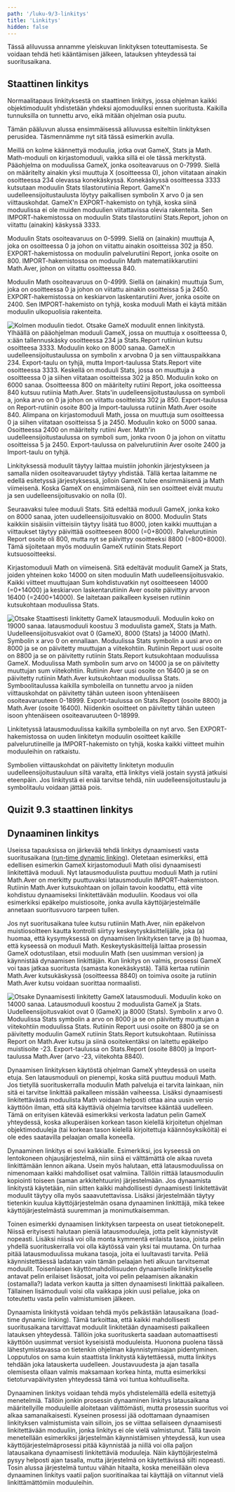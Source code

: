 ```yaml
---
path: '/luku-9/3-linkitys'
title: 'Linkitys'
hidden: false
---
```


<div>
<lead>Tässä aliluvussa annamme yleiskuvan linkityksen toteuttamisesta. Se voidaan tehdä heti kääntämisen jälkeen, latauksen yhteydessä tai suoritusaikana.  
</lead>
</div>

## Staattinen linkitys
Normaalitapaus linkityksestä on staattinen linkitys, jossa ohjelman kaikki objektimoduulit yhdistetään yhdeksi ajomoduuliksi ennen suoritusta. Kaikilla tunnuksilla on tunnettu arvo, eikä mitään ohjelman osia puutu.

Tämän pääluvun alussa ensimmäisessä aliluvussa esiteltiin linkityksen perusidea. Täsmennämme nyt sitä tässä esimerkin avulla.

Meillä on kolme käännettyä moduulia, jotka ovat GameX, Stats ja Math. Math-moduuli on kirjastomoduuli, vaikka sillä ei ole tässä merkitystä. Pääohjelma on moduulissa GameX, jonka osoiteavaruus on 0-7999. Siellä on määritelty ainakin yksi muuttuja X (osoitteessa 0), johon viitataan ainakin osoitteessa 234 olevassa konekäskyssä. Konekäskyssä osoitteessa 3333 kutsutaan moduulin Stats tilastorutiinia Report. GameX'n uudelleensijoitustaulusta löytyy paikallisen symbolin X arvo 0 ja sen viittauskohdat.  GameX'n EXPORT-hakemisto on tyhjä, koska siinä moduulissa ei ole muiden moduulien viitattavissa olevia rakenteita. Sen IMPORT-hakemistossa on moduulin Stats tilastorutiini Stats.Report, johon on viitattu (ainakin) käskyssä 3333.

Moduulin Stats osoiteavaruus on 0-5999. Siellä on (ainakin) muuttuja A, joka on osoitteessa 0 ja johon on viitattu ainakin osoitteissa 302 ja 850. EXPORT-hakemistossa on moduulin palvelurutiini Report, jonka osoite on 800. IMPORT-hakemistossa on moduulin Math matematiikkarutiini Math.Aver, johon on viitattu osoitteessa 840.

Moduulin Math osoiteavaruus on 0-4999. Siellä on (ainakin) muuttuja Sum, joka on osoitteessa 0 ja johon on viitattu ainakin osoitteissa 5 ja 2450. EXPORT-hakemistossa on keskiarvon laskentarutiini Aver, jonka osoite on 2400. Sen IMPORT-hakemisto on tyhjä, koska moduuli Math ei käytä mitään moduulin ulkopuolisia rakenteita.

<!-- kuva: ch-9-3-moduulit-ennen-linkitysta  -->

![Kolmen moduulin tiedot. Otsake GameX moduulit ennen linkitystä. Ylhäällä on pääohjelman moduuli GameX, jossa on muuttuja x osoitteessa 0, x:ään tallennuskäsky osoitteessa 234 ja Stats.Report rutiiniun kutsu osoitteesa 3333. Moduulin koko on 8000 sanaa. GameX:n uudelleensijoitustaulussa on symbolin x arvobna 0 ja sen viittauspaikkana 234. Export-taulu on tyhjä, mutta Import-taulussa Stats.Report viite osoitteessa 3333.    Keskellä on moduuli Stats, jossa on muuttuja a osoitteessa 0 ja siihen viitataan osoitteissa 302 ja 850. Moduulin koko on 6000 sanaa. Osoitteessa 800 on määritelty rutiini Report, joka osoitteessa 840 kutsuu rutiinia Math.Aver. Stats'in uudelleensijoitustaulussa on symboli a, jonka arvo on 0 ja johon on viitattu osoitteista 302 ja 850. Export-taulussa on Report-rutiinin osoite 800 ja Import-taulussa rutiinin Math.Aver osoite 840.     Alimpana on kirjastomoduuli Math, jossa on muuttuja sum osoitteessa 0 ja siihen viitataan osoitteissa 5 ja 2450. Moduulin koko on 5000 sanaa. Osoitteessa 2400  on määritelty rutiini Aver. Math'in uudelleensijoitustaulussa on symboli sum, jonka rvoon 0 ja johon on viitattu osoitteissa 5 ja 2450. Export-taulussa on palvelurutiinin Aver osoite 2400 ja Import-taulu on tyhjä.](./ch-9-3-moduulit-ennen-linkitysta.svg)
<div>
<illustrations motive="ch-9-3-moduulit-ennen-linkitysta"></illustrations>
</div>

Linkityksessä moduulit täytyy laittaa muistiin johonkin järjestykseen ja samalla niiden osoiteavaruudet täytyy yhdistää. Tällä kertaa laitamme ne edellä esitetyssä järjestyksessä, jolloin GameX tulee ensimmäisenä ja Math viimeisenä. Koska GameX on ensimmäisenä, niin sen osoitteet eivät muutu ja sen uudelleensijoitusvakio on nolla (0). 

Seuraavaksi tulee moduuli Stats. Sitä edeltää moduuli GameX, jonka koko on 8000 sanaa, joten uudelleensijoitusvakio on 8000. Moduulin Stats kaikkiin sisäisiin viitteisiin täytyy lisätä tuo 8000, joten kaikki muuttujan a viittaukset täytyy päivittää osoitteeseen 8000 (=0+8000). Palvelurutiinin Report osoite oli 800, mutta nyt se päivittyy osoitteeksi 8800 (=800+8000). Tämä sijoitetaan myös moduulin GameX rutiinin Stats.Report kutsuosoitteeksi.

Kirjastomoduuli Math on viimeisenä. Sitä edeltävät moduulit GameX ja Stats, joiden yhteinen koko 14000 on siten moduulin Math uudelleensijoitusvakio.  Kaikki viitteet muuttujaan Sum kohdistuvatkin nyt osoitteeseen 14000 (=0+14000) ja keskiarvon laskentarutiinin Aver osoite päivittyy arvoon 16400 (=2400+14000). Se laitetaan paikalleen kyseisen rutiinin kutsukohtaan moduulissa Stats.

<!-- kuva: ch-9-3-moduulit-jalkeen-linkityksen  -->

![Otsake Staattisesti linkitetty GameX latausmoduuli. Moduulin koko on 19000 sanaa. latausmoduuli koostuu 3 moduulista gameX, Stats ja Math. Uudelleensijoitusvakiot ovat 0 (GameX), 8000 (Stats) ja 14000 (Math). Symbolin x arvo 0 on ennallaan.    Moduulissa Stats symbolin a uusi arvo on 8000 ja se on päivitetty muuttujan a viitekohtiin. Rutiinin Report uusi osoite on 8800 ja se on päivitetty rutiinin Stats.Report kutsukohtaan moduulissa GameX.    Moduulissa Math symbolin sum arvo on 14000 ja se on päivitetty muuttujan sum viitekohtiin. Rutiinin Aver uusi osoite on 16400 ja se on päivitetty rutiinin Math.Aver kutsukohtaan moduulissa Stats.   Symboolitaulussa kaikilla symboleilla on tunnettu arvoo ja niiden viittauskohdat on päivitetty tähän uuteen isoon yhtenäiseen osoiteavaruuteen 0-18999. Export-taulussa on Stats.Report (osoite 8800) ja Math.Aver (osoite 16400). Niidenkin osoitteet on päivitetty tähän uuteen isoon yhtenäiseen osoiteavaruuteen 0-18999.](./ch-9-3-moduulit-jalkeen-linkityksen.svg)
<div>
<illustrations motive="ch-9-3-moduulit-jalkeen-linkityksen"></illustrations>
</div>

Linkitetyssä latausmoduulissa kaikilla symboleilla on nyt arvo. Sen EXPORT-hakemistossa on uuden linkitetyn moduulin osoitteet kaikille palvelurutiineille ja IMPORT-hakemisto on tyhjä, koska kaikki viitteet muihin moduuleihin on ratkaistu. 

Symbolien viittauskohdat on päivitetty linkitetyn moduulin uudelleensijoitustauluun siltä varalta, että linkitys vielä jostain syystä jatkuisi eteenpäin. Jos linkitystä ei enää tarvitse tehdä, niin uudelleensijoitustaulu ja symbolitaulu voidaan jättää pois.

## Quizit 9.3 staattinen linkitys
<!--  quizit 9.3.???  -->
<div><quiz id="aec1b502-8b29-4f47-a0a8-e702f13cbda7"></quiz></div>

## Dynaaminen linkitys
Useissa tapauksissa on järkevää tehdä linkitys dynaamisesti vasta suoritusaikana ([run-time dynamic linking](https://en.wikipedia.org/wiki/Dynamic_linker)). Oletetaan esimerkiksi, että edellisen esimerkin GameX kirjastomoduuli Math olisi dynaamisesti linkitettävä moduuli. Nyt latausmoduulista puuttuu moduuli Math ja rutiini Math.Aver on merkitty puuttuvaksi latausmoduulin IMPORT-hakemistoon. Rutiinin Math.Aver kutsukohtaan on jollain tavoin koodattu, että viite kohdistuu dynaamiseksi linkitettävään moduuliin. Koodaus voi olla esimerkiksi epäkelpo muistiosoite, jonka avulla käyttöjärjestelmälle annetaan suoritusvuoro tarpeen tullen.

Jos nyt suoritusaikana tulee kutsu rutiiniin Math.Aver, niin epäkelvon muistiosoitteen kautta kontrolli siirtyy keskeytyskäsittelijälle, joka (a) huomaa, että kysymyksessä on dynaamisen linkityksen tarve ja (b) huomaa, että kyseessä on moduuli Math. Keskeytyskäsittelijä laittaa prosessin GameX odotustilaan, etsii moduulin Math (sen uusimman version) ja käynnistää dynaamisen linkittäjän. Kun linkitys on valmis, prosessi GameX voi taas jatkaa suoritusta (samasta konekäskystä). Tällä kertaa rutiinin Math.Aver kutsukäskyssä (osoitteessa 8840) on toimiva osoite ja rutiinin Math.Aver kutsu voidaan suorittaa normaalisti.

<!-- kuva: ch-9-3-ajomoduuli-ennen-dyn-linkitysta  -->

![Otsake Dynaamisesti linkitetty GameX latausmoduuli. Moduulin koko on 14000 sanaa. Latausmoduuli koostuu 2 moduulista GameX ja Stats. Uudelleensijoitusvakiot ovat 0 (GameX) ja 8000 (Stats). Symbolin x arvo 0.    Moduulissa Stats symbolin a arvo on 8000 ja se on päivitetty muuttujan a viitekohtiin moduulissa Stats. Rutiinin Report uusi osoite on 8800 ja se on päivitetty moduulin GameX rutiinin Stats.Report kutsukohtaan. Rutiinissa Report on Math.Aver kutsu ja siinä osoitekentäksi on laitettu epäkelpo muistisoite -23.    Export-taulussa on Stats.Report (osoite 8800) ja Import-taulussa Math.Aver (arvo -23, viitekohta 8840). ](./ch-9-3-ajomoduuli-ennen-dyn-linkitysta.svg)
<div>
<illustrations motive="ch-9-3-ajomoduuli-ennen-dyn-linkitysta"></illustrations>
</div>

Dynaamisen linkityksen käytöstä ohjelman GameX yhteydessä on useita etuja. Sen latausmoduuli on pienempi, koska siitä puuttuu moduuli Math. Jos tietyllä suorituskerralla moduulin Math palveluja ei tarvita lainkaan, niin sitä ei tarvitse linkittää paikalleen missään vaiheessa. Lisäksi dynaamisesti linkitettävästä moduulista Math voidaan helposti ottaa aina uusin versio käyttöön ilman, että sitä käyttäviä ohjelmia tarvitsee kääntää uudelleen. Tämä on erityisen kätevää esimerkiksi verkosta ladatun pelin GameX yhteydessä, koska alkuperäisen korkean tason kielellä kirjoitetun ohjelman objektimoduuleja (tai korkean tason kielellä kirjoitettuja käännösyksiköitä) ei ole edes saatavilla pelaajan omalla koneella.

Dynaaminen linkitys ei sovi kaikkialle. Esimerkiksi, jos kyseessä on lentokoneen ohjausjärjestelmä, niin siinä ei välttämättä ole aikaa ruveta linkittämään lennon aikana. Usein myös halutaan, että latausmoduulissa on nimenomaan kaikki mahdolliset osat valmiina. Tällöin riittää latausmoduulin kopiointi toiseen (saman arkkitehtuurin) järjestelmään. Jos dynaamista linkitystä käytetään, niin sitten kaikki mahdollisesti dynaamisesti linkitettävät moduulit täytyy olla myös saaavutettavissa. Lisäksi järjestelmään täytyy tietenkin kuulua käyttöjärjestelmän osana dynaaminen linkittäjä, mikä tekee käyttöjärjestelmästä suuremman ja monimutkaisemman.

Toinen esimerkki dynaamisen linkityksen tarpeesta on useat tietokonepelit. Niissä erityisesti halutaan pieniä latausmoduuleja, jotta pelit käynnistyvät nopeasti. Lisäksi niissä voi olla monta kymmentä erilaista tasoa, joista pelin yhdellä suorituskerralla voi olla käytössä vain yksi tai muutama. On turhaa pitää latausmoduulissa mukana tasoja, joita ei luultavasti tarvita. Peliä käynnistettäessä ladataan vain tämän pelaajan heti alkuun tarvitsemat moduulit. Toisenlaisen käyttömahdollisuuden dynaamiselle linkitykselle antavat pelin erilaiset lisäosat, joita voi pelin pelaamisen aikanakin (ostamalla?) ladata verkon kautta ja sitten dynaamisesti linkittää paikalleen. Tällainen lisämoduuli voisi olla vaikkapa jokin uusi pelialue, joka on toteutettu vasta pelin valmistumisen jälkeen.

Dynaamista linkitystä voidaan tehdä myös pelkästään latausaikana (load-time dynamic linking). Tämä tarkoittaa, että kaikki mahdollisesti suoritusaikana tarvittavat moduulit linkitetään dynaamisesti paikalleen latauksen yhteydessä. Tällöin joka suorituskerta saadaan automaattisesti käyttöön uusimmat versiot kyseisistä moduuleista. Huonona puolena tässä lähestymistavassa on tietenkin ohjelman käynnistymisajan pidentyminen. Lopputulos on sama kuin staattista linkitystä käytettäessä, mutta linkitys tehdään joka latauskerta uudelleen. Joustavuudesta ja ajan tasalla olemisesta ollaan valmis maksamaan korkea hinta, mutta esimerkiksi tietoturvapäivitysten yhteydessä tämä voi tuntua kohtuulliselta.

Dynaaminen linkitys voidaan tehdä myös yhdistelemällä edellä esitettyjä menetelmiä. Tällöin jonkin prosessin dynaaminen linkitys latausaikana määritellyille moduuleille aloitetaan välittömästi, mutta prosessin suoritus voi alkaa samanaikaisesti. Kyseinen prosessi jää odottamaan dynaamisen linkityksen valmistumista vain silloin, jos se viittaa sellaiseen dynaamisesti linkitettävään moduuliin, jonka linkitys ei ole vielä valmistunut. Tällä tavoin menetellään esimerkiksi järjestelmän käynnistämisen yhteydessä, kun usea käyttöjärjestelmäprosessi pitää käynnistää ja niillä voi olla paljon latausaikana dynaamisesti linkitettäviä moduuleja. Näin käyttöjärjestelmä pysyy helposti ajan tasalla, mutta järjestelmä on käytettävissä silti nopeasti. Tosin alussa järjestelmä tuntuu vähän hitaalta, koska meneillään oleva dynaaminen linkitys vaatii paljon suoritinaikaa tai käyttäjä on viitannut vielä linkittämättömiin moduuleihin.

<!--  quizit 9.3. dynamic linking  -->
<div><quiz id="9565e624-76f8-4563-8f24-c57d65a09fca"></quiz></div>
